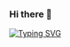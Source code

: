 ### Hi there 👋

<!--
**NHPT/NHPT** is a ✨ _special_ ✨ repository because its `README.md` (this file) appears on your GitHub profile.

Here are some ideas to get you started:

- 🔭 I’m currently working on ...
- 🌱 I’m currently learning ...
- 👯 I’m looking to collaborate on ...
- 🤔 I’m looking for help with ...
- 💬 Ask me about ...
- 📫 How to reach me: ...
- 😄 Pronouns: ...
- ⚡ Fun fact: ...
-->
[![Typing SVG](https://readme-typing-svg.herokuapp.com?duration=2000&size=30&color=00FF00&background=000000&center=%E9%94%99%E8%AF%AF%E7%9A%84&vCenter=%E7%9C%9F%E7%9A%84&multiline=true&width=900&height=120&lines=root%40nhpt+%23+whoami;root%40nhpt+%23+Guess+what;root%40nhpt+%23+I+am+a+hacker)](https://git.io/typing-svg)
